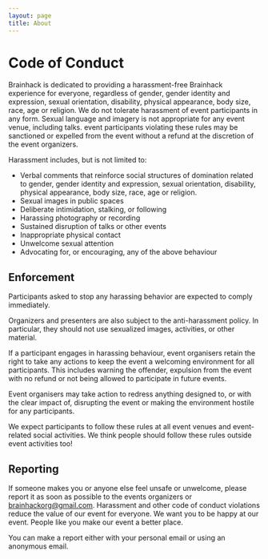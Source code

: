 ```yaml
---
layout: page
title: About
---
```


# Code of Conduct

Brainhack is dedicated to providing a harassment-free Brainhack experience for everyone, regardless of gender, gender identity and expression, sexual orientation, disability, physical appearance, body size, race, age or religion. We do not tolerate harassment of event participants in any form. Sexual language and imagery is not appropriate for any event venue, including talks. event participants violating these rules may be sanctioned or expelled from the event without a refund at the discretion of the event organizers.

Harassment includes, but is not limited to:

- Verbal comments that reinforce social structures of domination related to gender, gender identity and expression, sexual orientation, disability, physical appearance, body size, race, age or religion.
- Sexual images in public spaces
- Deliberate intimidation, stalking, or following
- Harassing photography or recording
- Sustained disruption of talks or other events
- Inappropriate physical contact
- Unwelcome sexual attention
- Advocating for, or encouraging, any of the above behaviour

## Enforcement

Participants asked to stop any harassing behavior are expected to comply immediately.

Organizers and presenters are also subject to the anti-harassment policy. In particular, they should not use sexualized images, activities, or other material.

If a participant engages in harassing behaviour, event organisers retain the right to take any actions to keep the event a welcoming environment for all participants. This includes warning the offender, expulsion from the event with no refund or not being allowed to participate in future events.

Event organisers may take action to redress anything designed to, or with the clear impact of, disrupting the event or making the environment hostile for any participants.

We expect participants to follow these rules at all event venues and event-related social activities. We think people should follow these rules outside event activities too!


## Reporting

If someone makes you or anyone else feel unsafe or unwelcome, please report it as soon as possible to the events organizers or [brainhackorg@gmail.com](mailto:brainhackorg@gmail.com). Harassment and other code of conduct violations reduce the value of our event for everyone. We want you to be happy at our event. People like you make our event a better place.

You can make a report either with your personal email or using an anonymous email.
